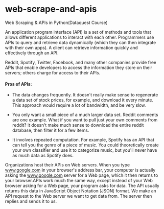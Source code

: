 # web-scrape-and-apis
Web Scraping &amp; APIs in Python(Dataquest Course)

An application program interface (API) is a set of methods and tools that allows different applications to interact with each other. Programmers use APIs to query and retrieve data dynamically (which they can then integrate with their own apps). A client can retrieve information quickly and effectively through an API. 

Reddit, Spotify, Twitter, Facebook, and many other companies provide free APIs that enable developers to access the information they store on their servers; others charge for access to their APIs.

#### Pros of APIs:
- The data changes frequently. It doesn't really make sense to regenerate a data set of stock prices, for example, and download it every minute. This approach would require a lot of bandwidth, and be very slow.

- You only want a small piece of a much larger data set. Reddit comments are one example. What if you want to pull just your own comments from reddit? It doesn't make much sense to download the entire reddit database, then filter it for a few items.

- It involves repeated computation. For example, Spotify has an API that can tell you the genre of a piece of music. You could theoretically create your own classifier and use it to categorize music, but you'll never have as much data as Spotify does.

Organizations host their APIs on Web servers. When you type www.google.com in your browser's address bar, your computer is actually asking the www.google.com server for a Web page, which it then returns to your browser.APIs work much the same way, except instead of your Web browser asking for a Web page, your program asks for data. The API usually returns this data in JavaScript Object Notation (JSON) format. We make an API request to the Web server we want to get data from. The server then replies and sends it to us.

